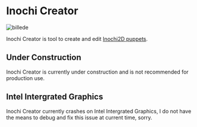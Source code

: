 # Inochi Creator
![billede](https://user-images.githubusercontent.com/7032834/122684869-6621e200-d208-11eb-8bed-2b98747c6f1c.png)

Inochi Creator is tool to create and edit [Inochi2D puppets](https://github.com/Inochi2D/inochi2d).

## Under Construction
Inochi Creator is currently under construction and is not recommended for production use.

## Intel Intergrated Graphics
Inochi Creator currently crashes on Intel Intergrated Graphics, I do not have the means to debug and fix this issue at current time, sorry.
